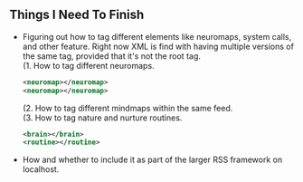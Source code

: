 ## Things I Need To Finish
* Figuring out how to tag different elements like neuromaps, system calls, and other feature. Right now XML is find with having multiple versions of the same tag, provided that it's not the root tag.<br />
  (1. How to tag different neuromaps.<br />
  
  ~~~xml
  <neuromap></neuromap>
  <neuromap></neuromap>
  ~~~
  
  (2. How to tag different mindmaps within the same feed.<br />
  (3. How to tag nature and nurture routines.
  
  ~~~xml
  <brain></brain>
  <routine></routine>
  ~~~
  
* How and whether to include it as part of the larger RSS framework on localhost.
